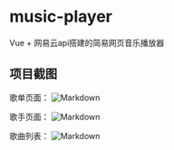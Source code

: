 # music-player

Vue + 网易云api搭建的简易网页音乐播放器

## 项目截图

歌单页面：
![Markdown](http://i1.fuimg.com/711691/926d33d5adeeb836.png)

歌手页面：
![Markdown](http://i1.fuimg.com/711691/24c56ad124ec6b07.png)

歌曲列表：
![Markdown](http://i1.fuimg.com/711691/1bf872f8c18b408e.png)

